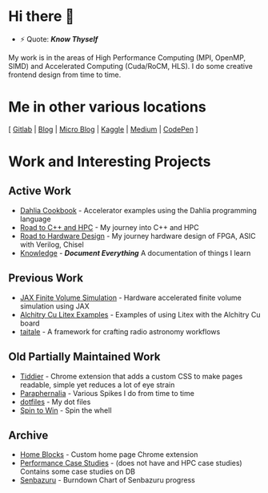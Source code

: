 # Hi there 👋

- ⚡ Quote: _**Know Thyself**_

My work is in the areas of High Performance Computing (MPI, OpenMP, SIMD) and Accelerated Computing (Cuda/RoCM, HLS). I do some creative frontend design from time to time.

# Me in other various locations
\[ [Gitlab](https://gitlab.com/nimalan-m) | [Blog](https://mark1626.github.io/blog/) | [Micro Blog](https://github.com/Mark1626/micro-blog) | [Kaggle](https://kaggle.com/nimalan1626/) | [Medium](https://medium.com/@nimalan854) | [CodePen](https://codepen.io/mark854) \]

<!-- [ctrl-c.club](https://ctrl-c.club/~mark1626)  -->

# Work and Interesting Projects

## Active Work

- [Dahlia Cookbook](https://github.com/Mark1626/dahlia-cookbook) - Accelerator examples using the Dahlia programming language
- [Road to C++ and HPC](https://github.com/Mark1626/road-to-plus-plus) - My journey into C++ and HPC
- [Road to Hardware Design](https://github.com/Mark1626/road-to-hardware-design) - My journey hardware design of FPGA, ASIC with Verilog, Chisel
- [Knowledge](https://mark1626.github.io/knowledge/) - _**Document Everything**_ A documentation of things I learn

## Previous Work

- [JAX Finite Volume Simulation](https://github.com/Mark1626/finitevolume-jax) - Hardware accelerated finite volume simulation using JAX
- [Alchitry Cu Litex Examples](https://github.com/Mark1626/litex-alchitry-cu-examples/) - Examples of using Litex with the Alchitry Cu board
- [taitale](https://gitlab.com/taitale/taitale) - A framework for crafting radio astronomy workflows

## Old Partially Maintained Work

- [Tiddier](https://github.com/Mark1626/Tiddier) - Chrome extension that adds a custom CSS to make pages readable, simple yet reduces a lot of eye strain
- [Paraphernalia](https://github.com/Mark1626/Paraphernalia) - Various Spikes I do from time to time
- [dotfiles](https://github.com/Mark1626/dotfiles) - My dot files
- [Spin to Win](https://github.com/Mark1626/spin-to-win/pulls) - Spin the whell

## Archive

- [Home Blocks](https://github.com/Mark1626/home-blocks) - Custom home page Chrome extension
- [Performance Case Studies](https://github.com/Mark1626/performance-case-studies) - (does not have and HPC case studies) Contains some case studies on DB
- [Senbazuru](https://github.com/Mark1626/senbazuru) - Burndown Chart of Senbazuru progress
